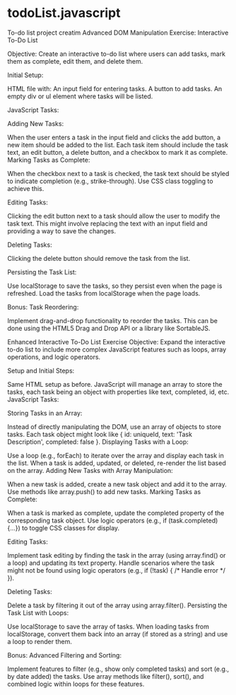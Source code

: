 # todoList.javascript
To-do list project creatim
Advanced DOM Manipulation Exercise: Interactive To-Do List

Objective: Create an interactive to-do list where users can add tasks, mark them as complete, edit them, and delete them.

Initial Setup:

HTML file with:
An input field for entering tasks.
A button to add tasks.
An empty div or ul element where tasks will be listed.

JavaScript Tasks:

Adding New Tasks:

When the user enters a task in the input field and clicks the add button, a new item should be added to the list.
Each task item should include the task text, an edit button, a delete button, and a checkbox to mark it as complete.
Marking Tasks as Complete:

When the checkbox next to a task is checked, the task text should be styled to indicate completion (e.g., strike-through).
Use CSS class toggling to achieve this.

Editing Tasks:

Clicking the edit button next to a task should allow the user to modify the task text.
This might involve replacing the text with an input field and providing a way to save the changes.

Deleting Tasks:

Clicking the delete button should remove the task from the list.

Persisting the Task List:

Use localStorage to save the tasks, so they persist even when the page is refreshed.
Load the tasks from localStorage when the page loads.

Bonus: Task Reordering:

Implement drag-and-drop functionality to reorder the tasks.
This can be done using the HTML5 Drag and Drop API or a library like SortableJS.


Enhanced Interactive To-Do List Exercise
Objective: Expand the interactive to-do list to include more complex JavaScript features such as loops, array operations, and logic operators.

Setup and Initial Steps:

Same HTML setup as before.
JavaScript will manage an array to store the tasks, each task being an object with properties like text, completed, id, etc.
JavaScript Tasks:

Storing Tasks in an Array:

Instead of directly manipulating the DOM, use an array of objects to store tasks.
Each task object might look like { id: uniqueId, text: 'Task Description', completed: false }.
Displaying Tasks with a Loop:

Use a loop (e.g., forEach) to iterate over the array and display each task in the list.
When a task is added, updated, or deleted, re-render the list based on the array.
Adding New Tasks with Array Manipulation:

When a new task is added, create a new task object and add it to the array.
Use methods like array.push() to add new tasks.
Marking Tasks as Complete:

When a task is marked as complete, update the completed property of the corresponding task object.
Use logic operators (e.g., if (task.completed) {...}) to toggle CSS classes for display.

Editing Tasks:

Implement task editing by finding the task in the array (using array.find() or a loop) and updating its text property.
Handle scenarios where the task might not be found using logic operators (e.g., if (!task) { /* Handle error */ }).

Deleting Tasks:

Delete a task by filtering it out of the array using array.filter().
Persisting the Task List with Loops:

Use localStorage to save the array of tasks.
When loading tasks from localStorage, convert them back into an array (if stored as a string) and use a loop to render them.

Bonus: Advanced Filtering and Sorting:

Implement features to filter (e.g., show only completed tasks) and sort (e.g., by date added) the tasks.
Use array methods like filter(), sort(), and combined logic within loops for these features.

